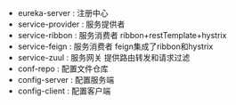 - eureka-server : 注册中心
- service-provider : 服务提供者
- service-ribbon : 服务消费者 ribbon+restTemplate+hystrix
- service-feign : 服务消费者 feign集成了ribbon和hystrix
- service-zuul : 服务网关 提供路由转发和请求过滤
- conf-repo : 配置文件仓库
- config-server : 配置服务端
- config-client : 配置客户端


